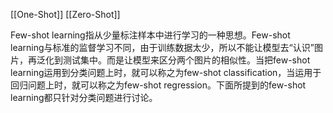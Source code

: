 [[One-Shot]]
[[Zero-Shot]]

Few-shot learning指从少量标注样本中进行学习的一种思想。Few-shot learning与标准的监督学习不同，由于训练数据太少，所以不能让模型去“认识”图片，再泛化到测试集中。而是让模型来区分两个图片的相似性。当把few-shot learning运用到分类问题上时，就可以称之为few-shot classification，当运用于回归问题上时，就可以称之为few-shot regression。下面所提到的few-shot learning都只针对分类问题进行讨论。
